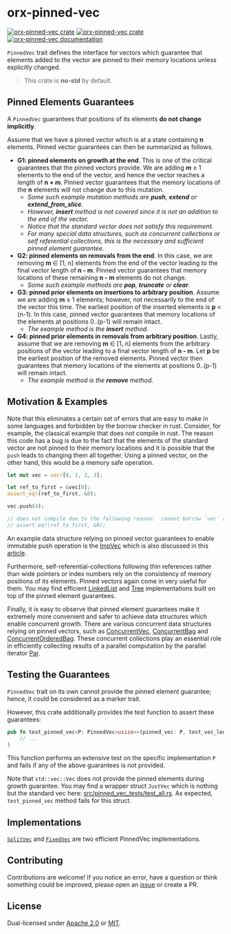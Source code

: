 # orx-pinned-vec

[![orx-pinned-vec crate](https://img.shields.io/crates/v/orx-pinned-vec.svg)](https://crates.io/crates/orx-pinned-vec)
[![orx-pinned-vec crate](https://img.shields.io/crates/d/orx-pinned-vec.svg)](https://crates.io/crates/orx-pinned-vec)
[![orx-pinned-vec documentation](https://docs.rs/orx-pinned-vec/badge.svg)](https://docs.rs/orx-pinned-vec)

`PinnedVec` trait defines the interface for vectors which guarantee that elements added to the vector are pinned to their memory locations unless explicitly changed.

> This crate is **no-std** by default.

## Pinned Elements Guarantees

A `PinnedVec` guarantees that positions of its elements **do not change implicitly**.

Assume that we have a pinned vector which is at a state containing **n** elements. Pinned vector guarantees can then be summarized as follows.

* **G1: pinned elements on growth at the end**. This is one of the critical guarantees that the pinned vectors provide. We are adding **m** ≥ 1 elements to the end of the vector, and hence the vector reaches a length of **n + m**. Pinned vector guarantees that the memory locations of the **n** elements will not change due to this mutation.
  * *Some such example mutation methods are **push**, **extend** or **extend_from_slice**.*
  * *However, **insert** method is not covered since it is not an addition to the end of the vector.*
  * *Notice that the standard vector does not satisfy this requirement.*
  * *For many special data structures, such as concurrent collections or self referential collections, this is the necessary and sufficient pinned element guarantee.*
* **G2: pinned elements on removals from the end**. In this case, we are removing **m** ∈ [1, n] elements from the end of the vector leading to the final vector length of **n - m**. Pinned vector guarantees that memory locations of these remaining **n - m** elements do not change.
  * *Some such example methods are **pop**, **truncate** or **clear**.*
* **G3: pinned prior elements on insertions to arbitrary position**. Assume we are adding **m** ≥ 1 elements; however, not necessarily to the end of the vector this time. The earliest position of the inserted elements is **p** < (n-1). In this case, pinned vector guarantees that memory locations of the elements at positions 0..(p-1) will remain intact.
  * *The example method is the **insert** method.*
* **G4: pinned prior elements in removals from arbitrary position**. Lastly, assume that we are removing **m** ∈ [1, n] elements from the arbitrary positions of the vector leading to a final vector length of **n - m**. Let **p** be the earliest position of the removed elements. Pinned vector then guarantees that memory locations of the elements at positions 0..(p-1) will remain intact.
  * *The example method is the **remove** method.*

## Motivation & Examples

Note that this eliminates a certain set of errors that are easy to make in some languages and forbidden by the borrow checker in rust. Consider, for example, the classical example that does not compile in rust. The reason this code has a bug is due to the fact that the elements of the standard vector are not pinned to their memory locations and it is possible that the `push` leads to changing them all together. Using a pinned vector, on the other hand, this would be a memory safe operation.

```rust
let mut vec = vec![0, 1, 2, 3];

let ref_to_first = &vec[0];
assert_eq!(ref_to_first, &0);

vec.push(4);

// does not compile due to the following reason:  cannot borrow `vec` as mutable because it is also borrowed as immutable
// assert_eq!(ref_to_first, &0);
```

An example data structure relying on pinned vector guarantees to enable immutable push operation is the [ImpVec](https://crates.io/crates/orx-imp-vec) which is also discussed in this [article](https://orxfun.github.io/orxfun-notes/#/imp-vec-motivation-2024-10-03).

Furthermore, self-referential-collections following thin references rather than wide pointers or index numbers rely on the consistency of memory positions of its elements. Pinned vectors again come in very useful for them. You may find efficient [LinkedList](https://crates.io/crates/orx-linked-list) and [Tree](https://crates.io/crates/orx-tree) implementations built on top of the pinned element guarantees.

Finally, it is easy to observe that pinned element guarantees make it extremely more convenient and safer to achieve data structures which enable concurrent growth. There are various concurrent data structures relying on pinned vectors, such as [ConcurrentVec](https://crates.io/crates/orx-concurrent-vec), [ConcurrentBag](https://crates.io/crates/orx-concurrent-bag) and [ConcurrentOrderedBag](https://crates.io/crates/orx-concurrent-ordered-bag). These concurrent collections play an essential role in efficiently collecting results of a parallel computation by the parallel iterator [Par](https://crates.io/crates/orx-parallel).

## Testing the Guarantees

`PinnedVec` trait on its own cannot provide the pinned element guarantee; hence, it could be considered as a marker trait.

However, this crate additionally provides the test function to assert these guarantees:

```rust ignore
pub fn test_pinned_vec<P: PinnedVec<usize>>(pinned_vec: P, test_vec_len: usize) {
    // ...
}
```

This function performs an extensive test on the specific implementation `P` and fails if any of the above guarantees is not provided.

Note that `std::vec::Vec` does not provide the pinned elements during growth guarantee. You may find a wrapper struct `JustVec` which is nothing but the standard vec here: [src/pinned_vec_tests/test_all.rs](https://github.com/orxfun/orx-pinned-vec/blob/main/src/pinned_vec_tests/test_all.rs). As expected, `test_pinned_vec` method fails for this struct.

## Implementations

[`SplitVec`](https://crates.io/crates/orx-split-vec) and [`FixedVec`](https://crates.io/crates/orx-fixed-vec) are two efficient PinnedVec implementations.

## Contributing

Contributions are welcome! If you notice an error, have a question or think something could be improved, please open an [issue](https://github.com/orxfun/orx-pinned-vec/issues/new) or create a PR.

## License

Dual-licensed under [Apache 2.0](LICENSE-APACHE) or [MIT](LICENSE-MIT).
